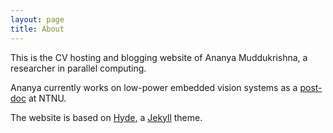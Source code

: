 ```yaml
---
layout: page
title: About
---
```


This is the CV hosting and blogging website of Ananya Muddukrishna, a researcher in parallel computing.

Ananya currently works on low-power embedded vision systems as a [post-doc](https://www.ntnu.edu/employees/ananya.muddukrishna) at NTNU.

The website is based on [Hyde](http://hyde.getpoole.com), a [Jekyll](http://jekyllrb.com) theme.
